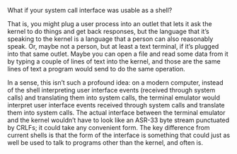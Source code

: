 What if your system call interface was usable as a shell?

That is, you might plug a user process into an outlet that lets it ask
the kernel to do things and get back responses, but the language that
it’s speaking to the kernel is a language that a person can also
reasonably speak.  Or, maybe not a person, but at least a text
terminal, if it’s plugged into that same outlet.  Maybe you can open a
file and read some data from it by typing a couple of lines of text
into the kernel, and those are the same lines of text a program would
send to do the same operation.

In a sense, this isn’t such a profound idea: on a modern computer,
instead of the shell interpreting user interface events (received
through system calls) and translating them into system calls, the
terminal emulator would interpret user interface events received
through system calls and translate them into system calls.  The actual
interface between the terminal emulator and the kernel wouldn’t have
to look like an ASR-33 byte stream punctuated by CRLFs; it could take
any convenient form.  The key difference from current shells is that
the form of the interface is something that could just as well be used
to talk to programs other than the kernel, and often is.

